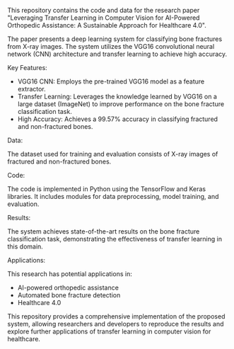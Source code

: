 This repository contains the code and data for the research paper "Leveraging Transfer Learning in Computer Vision for AI-Powered Orthopedic Assistance: A Sustainable Approach for Healthcare 4.0".

The paper presents a deep learning system for classifying bone fractures from X-ray images. The system utilizes the VGG16 convolutional neural network (CNN) architecture and transfer learning to achieve high accuracy.

Key Features:

* VGG16 CNN: Employs the pre-trained VGG16 model as a feature extractor.
* Transfer Learning: Leverages the knowledge learned by VGG16 on a large dataset (ImageNet) to improve performance on the bone fracture classification task.
* High Accuracy: Achieves a 99.57% accuracy in classifying fractured and non-fractured bones.

Data:

The dataset used for training and evaluation consists of X-ray images of fractured and non-fractured bones.

Code:

The code is implemented in Python using the TensorFlow and Keras libraries. It includes modules for data preprocessing, model training, and evaluation.

Results:

The system achieves state-of-the-art results on the bone fracture classification task, demonstrating the effectiveness of transfer learning in this domain.

Applications:

This research has potential applications in:

* AI-powered orthopedic assistance
* Automated bone fracture detection
* Healthcare 4.0

This repository provides a comprehensive implementation of the proposed system, allowing researchers and developers to reproduce the results and explore further applications of transfer learning in computer vision for healthcare.